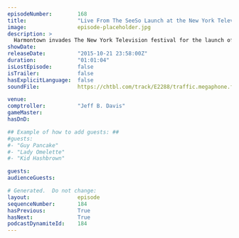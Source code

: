 ```yaml
---
episodeNumber:        168
title:                "Live From The SeeSo Launch at the New York Television Festival 2015"
image:                episode-placeholder.jpg
description: >
  Harmontown invades The New York Television festival for the launch of SeeSo, a new comedy streaming service and the home of our upcoming show Harmonquest!
showDate:             
releaseDate:          "2015-10-21 23:58:00Z"
duration:             "01:01:04"
isLostEpisode:        false
isTrailer:            false
hasExplicitLanguage:  false
soundFile:            https://chtbl.com/track/E2288/traffic.megaphone.fm/STA4321993911.mp3?updated=1561153990

venue:                
comptroller:          "Jeff B. Davis"
gameMaster:           
hasDnD:               

## Example of how to add guests: ##
#guests:
#- "Guy Pancake"
#- "Lady Omelette"
#- "Kid Hashbrown"

guests:
audienceGuests:

# Generated.  Do not change:
layout:               episode
sequenceNumber:       184
hasPrevious:          True
hasNext:              True
podcastDynamiteId:    184
---
```


<!-- The episode description will be rendered here -->
<!-- Add your content below here -->

